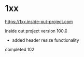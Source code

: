 # 1xx

https://1xx.inside-out-project.com

inside out project version 100.0
  - added header resize functionality

completed 102
